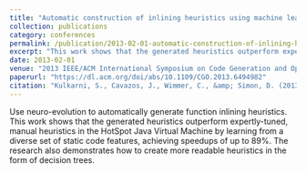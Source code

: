 ```yaml
---
title: "Automatic construction of inlining heuristics using machine learning"
collection: publications
category: conferences
permalink: /publication/2013-02-01-automatic-construction-of-inlining-heuristics
excerpt: "This work shows that the generated heuristics outperform expertly-tuned, manual heuristics in the HotSpot Java Virtual Machine by learning from a diverse set of static code features, achieving speedups of up to 89%."
date: 2013-02-01
venue: "2013 IEEE/ACM International Symposium on Code Generation and Optimization (CGO)"
paperurl: "https://dl.acm.org/doi/abs/10.1109/CGO.2013.6494982"
citation: "Kulkarni, S., Cavazos, J., Wimmer, C., &amp; Simon, D. (2013). &quot;Automatic construction of inlining heuristics using machine learning.&quot; In <i>Proceedings of the 2013 IEEE/ACM International Symposium on Code Generation and Optimization (CGO)</i> (pp. 1-12)."
---
```


Use neuro-evolution to automatically generate function inlining heuristics. This work shows that the generated heuristics outperform expertly-tuned, manual heuristics in the HotSpot Java Virtual Machine by learning from a diverse set of static code features, achieving speedups of up to 89%. The research also demonstrates how to create more readable heuristics in the form of decision trees.
